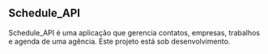 ## Schedule_API
Schedule_API é uma aplicação que gerencia contatos, empresas, trabalhos e agenda de uma agência. 
Este projeto está sob desenvolvimento.